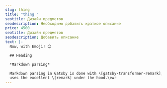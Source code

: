 ```yaml
---
slug: thing
title: "thing "
seotitle: Дизайн предметов
seodescription: Необходимо добавить краткое описание
price: 4500
seotitle: Дизайн предметов
seodescription: Добавить описание
text: |-
  Now, with Emoji! 😉

  ## Heading

  *Markdown parsing*

  Markdown parsing in Gatsby is done with \[gatsby-transformer-remark], which
  uses the excellent \[remark] under the hood.\ewr
---
```

